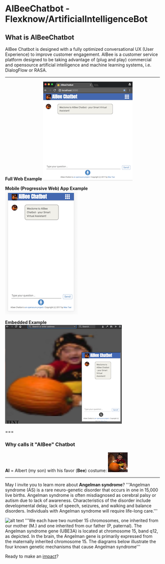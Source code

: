 # AlBeeChatbot - Flexknow/ArtificialIntelligenceBot

## What is AlBeeChatbot
AlBee Chatbot is designed with a fully optimized conversational UX (User Experience) to improve customer engagement. AlBee is a customer service platform designed to be taking advantage of (plug and play) commercial and opensource artificial intelligence and machine learning systems, i.e. DialogFlow or RASA.

---
**Full Web Example**
![alt text](https://github.com/ArtificialIntelligenceBot/AlBeeChatbot/blob/master/public/images/github/ex_web.png?raw=true "Full Web")

**Mobile (Progressive Web) App Example**
![alt text](https://github.com/ArtificialIntelligenceBot/AlBeeChatbot/blob/master/public/images/github/ex_pwa_mobile.png?raw=true "PRA Mobile")

**Embedded Example**
![alt text](https://github.com/ArtificialIntelligenceBot/AlBeeChatbot/blob/master/public/images/github/ex_embed.png?raw=true "Embeded")



===

### Why calls it "AlBee" Chatbot
**Al** = Albert (my son) with his favor (**Bee**) costume:
![alt text](https://github.com/ArtificialIntelligenceBot/AlBeeChatbot/blob/master/public/images/albee128.png?raw=true?raw=true "Logo AlBee Chatbot App")

---
May I invite you to learn more about **Angelman syndrome**?
'''Angelman syndrome (AS) is a rare neuro-genetic disorder that occurs in one in 15,000 live births. Angelman syndrome is often misdiagnosed as cerebral palsy or autism due to lack of awareness. Characteristics of the disorder include developmental delay, lack of speech, seizures, and walking and balance disorders. Individuals with Angelman syndrome will require life-long care.'''

![alt text](https://www.angelman.org/wp-content/uploads/2015/10/Normal_15_Chromosome.jpg "")
'''We each have two number 15 chromosomes, one inherited from our mother (M.) and one inherited from our father (P, paternal). The Angelman syndrome gene (UBE3A) is located at chromosome 15, band q12, as depicted. In the brain, the Angelman gene is primarily expressed from the maternally inherited chromosome 15. The diagrams below illustrate the four known genetic mechanisms that cause Angelman syndrome'''

Ready to make an [impact](https://www.angelman.org/make-an-impact/)?

##
